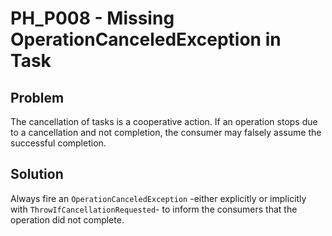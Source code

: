 # PH_P008 - Missing OperationCanceledException in Task

## Problem

The cancellation of tasks is a cooperative action. If an operation stops due to a cancellation and not completion, the consumer may falsely assume the successful completion.

## Solution

Always fire an `OperationCanceledException` -either explicitly or implicitly with `ThrowIfCancellationRequested`- to inform the consumers that the operation did not complete.

